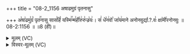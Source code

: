 +++
title = "08-2_1156 अषाढमुग्रं पृतनासु"

+++
अ꣡षा꣢ढमु꣣ग्रं꣡ पृत꣢꣯नासु सास꣣हिं꣡ यस्मि꣢꣯न्म꣣ही꣡रु꣢रु꣣ज्र꣡यः꣢। सं꣢ धे꣣न꣢वो꣣ जा꣡य꣢माने अनोनवुर्द्या.?.वः꣣ क्षा꣡मी꣢रनोनवुः ॥ 08-2:1156 ॥ ॥8 (ही)॥

<details><summary>मूलम् (VC)</summary>

अ꣡षा꣢ढमु꣣ग्रं꣡ पृत꣢꣯नासु सास꣣हिं꣡ यस्मि꣢꣯न्म꣣ही꣡रु꣢रु꣣ज्र꣡यः꣢ । सं꣢ धे꣣न꣢वो꣣ जा꣡य꣢माने अनोनवु꣣र्द्या꣢वः꣣ क्षा꣡मी꣢रनोनवुः ॥११५६॥
</details>

<details><summary>विस्वर-मूलम् (VC)</summary>

अषाढमुग्रं पृतनासु सासहिं यस्मिन्महीरुरुज्रयः । सं धेनवो जायमाने अनोनवुर्द्यावः क्षामीरनोनवुः ॥११५६॥
</details>